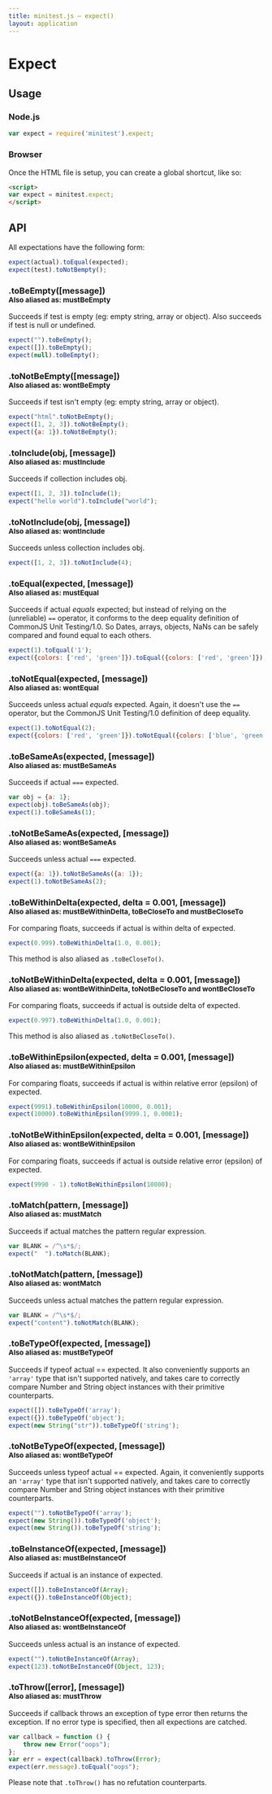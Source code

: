 ```yaml
---
title: minitest.js — expect()
layout: application
---
```


# Expect

## Usage

### Node.js

```javascript
var expect = require('minitest').expect;
```

### Browser

Once the HTML file is setup, you can create a global shortcut, like so:

```html
<script>
var expect = minitest.expect;
</script>
```


## API

All expectations have the following form:

```javascript
expect(actual).toEqual(expected);
expect(test).toNotBempty();
```

### .toBeEmpty([message])<br/><small>Also aliased as: mustBeEmpty</small>

Succeeds if test is empty (eg: empty string, array or object). Also succeeds if
test is null or undefined.

```javascript
expect("").toBeEmpty();
expect([]).toBeEmpty();
expect(null).toBeEmpty();
```

### .toNotBeEmpty([message])<br/><small>Also aliased as: wontBeEmpty</small>

Succeeds if test isn't empty (eg: empty string, array or object).

```javascript
expect("html".toNotBeEmpty();
expect([1, 2, 3]).toNotBeEmpty();
expect({a: 1}).toNotBeEmpty();
```

### .toInclude(obj, [message])<br/><small>Also aliased as: mustInclude</small>

Succeeds if collection includes obj.

```javascript
expect([1, 2, 3]).toInclude(1);
expect("hello world").toInclude("world");
```

### .toNotInclude(obj, [message])<br/><small>Also aliased as: wontInclude</small>

Succeeds unless collection includes obj.

```javascript
expect([1, 2, 3]).toNotInclude(4);
```

### .toEqual(expected, [message])<br/><small>Also aliased as: mustEqual</small>

Succeeds if actual *equals* expected; but instead of relying on the (unreliable)
`==` operator, it conforms to the deep equality definition of CommonJS Unit
Testing/1.0. So Dates, arrays, objects, NaNs can be safely compared and found
equal to each others.

```javascript
expect(1).toEqual('1');
expect({colors: ['red', 'green']}).toEqual({colors: ['red', 'green']});
```

### .toNotEqual(expected, [message])<br/><small>Also aliased as: wontEqual</small>

Succeeds unless actual *equals* expected. Again, it doesn't use the `==`
operator, but the CommonJS Unit Testing/1.0 definition of deep equality.

```javascript
expect(1).toNotEqual(2);
expect({colors: ['red', 'green']}).toNotEqual({colors: ['blue', 'green']});
```

### .toBeSameAs(expected, [message])<br/><small>Also aliased as: mustBeSameAs</small>

Succeeds if actual `===` expected.

```javascript
var obj = {a: 1};
expect(obj).toBeSameAs(obj);
expect(1).toBeSameAs(1);
```

### .toNotBeSameAs(expected, [message])<br/><small>Also aliased as: wontBeSameAs</small>

Succeeds unless actual `===` expected.

```javascript
expect({a: 1}).toNotBeSameAs({a: 1});
expect(1).toNotBeSameAs(2);
```

### .toBeWithinDelta(expected, delta = 0.001, [message])<br/><small>Also aliased as: mustBeWithinDelta, toBeCloseTo and mustBeCloseTo</small>

For comparing floats, succeeds if actual is within delta of expected.

```javascript
expect(0.999).toBeWithinDelta(1.0, 0.001);
```

This method is also aliased as `.toBeCloseTo()`.

### .toNotBeWithinDelta(expected, delta = 0.001, [message])<br/><small>Also aliased as: wontBeWithinDelta, toNotBeCloseTo and wontBeCloseTo</small>

For comparing floats, succeeds if actual is outside delta of expected.

```javascript
expect(0.997).toBeWithinDelta(1.0, 0.001);
```

This method is also aliased as `.toNotBeCloseTo()`.

### .toBeWithinEpsilon(expected, delta = 0.001, [message])<br/><small>Also aliased as: mustBeWithinEpsilon</small>

For comparing floats, succeeds if actual is within relative error (epsilon) of
expected.

```javascript
expect(9991).toBeWithinEpsilon(10000, 0.001);
expect(10000).toBeWithinEpsilon(9999.1, 0.0001);
```

### .toNotBeWithinEpsilon(expected, delta = 0.001, [message])<br/><small>Also aliased as: wontBeWithinEpsilon</small>

For comparing floats, succeeds if actual is outside relative error (epsilon) of
expected.

```javascript
expect(9990 - 1).toNotBeWithinEpsilon(10000);
```

### .toMatch(pattern, [message])<br/><small>Also aliased as: mustMatch</small>

Succeeds if actual matches the pattern regular expression.

```javascript
var BLANK = /^\s*$/;
expect("  ").toMatch(BLANK);
```

### .toNotMatch(pattern, [message])<br/><small>Also aliased as: wontMatch</small>

Succeeds unless actual matches the pattern regular expression.

```javascript
var BLANK = /^\s*$/;
expect("content").toNotMatch(BLANK);
```

### .toBeTypeOf(expected, [message])<br/><small>Also aliased as: mustBeTypeOf</small>

Succeeds if typeof actual == expected. It also conveniently supports an `'array'`
type that isn't supported natively, and takes care to correctly compare Number
and String object instances with their primitive counterparts.

```javascript
expect([]).toBeTypeOf('array');
expect({}).toBeTypeOf('object');
expect(new String("str")).toBeTypeOf('string');
```

### .toNotBeTypeOf(expected, [message])<br/><small>Also aliased as: wontBeTypeOf</small>

Succeeds unless typeof actual == expected. Again, it conveniently supports an
`'array'` type that isn't supported natively, and takes care to correctly
compare Number and String object instances with their primitive counterparts.

```javascript
expect("").toNotBeTypeOf('array');
expect(new String()).toBeTypeOf('object');
expect(new String()).toBeTypeOf('string');
```

### .toBeInstanceOf(expected, [message])<br/><small>Also aliased as: mustBeInstanceOf</small>

Succeeds if actual is an instance of expected.

```javascript
expect([]).toBeInstanceOf(Array);
expect({}).toBeInstanceOf(Object);
```

### .toNotBeInstanceOf(expected, [message])<br/><small>Also aliased as: wontBeInstanceOf</small>

Succeeds unless actual is an instance of expected.

```javascript
expect("").toNotBeInstanceOf(Array);
expect(123).toNotBeInstanceOf(Object, 123);
```

### .toThrow([error], [message])<br/><small>Also aliased as: mustThrow</small>

Succeeds if callback throws an exception of type error then returns the
exception. If no error type is specified, then all expections are catched.

```javascript
var callback = function () {
    throw new Error("oops");
};
var err = expect(callback).toThrow(Error);
expect(err.message).toEqual("oops");
```

Please note that `.toThrow()` has no refutation counterparts.

